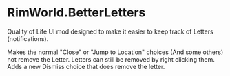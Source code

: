 # RimWorld.BetterLetters
Quality of Life UI mod designed to make it easier to keep track of Letters (notifications).
  
Makes the normal "Close" or "Jump to Location" choices (And some others) not remove the Letter. Letters can still be removed by right clicking them.
Adds a new Dismiss choice that does remove the letter.
